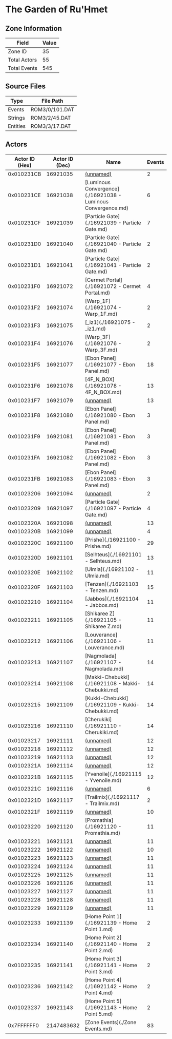 # The Garden of Ru'Hmet

## Zone Information

| Field        |   Value |
|--------------|---------|
| Zone ID      |      35 |
| Total Actors |      55 |
| Total Events |     545 |

## Source Files

| Type     | File Path      |
|----------|----------------|
| Events   | ROM3/0/101.DAT |
| Strings  | ROM3/2/45.DAT  |
| Entities | ROM3/3/17.DAT  |

## Actors

| Actor ID (Hex)   |   Actor ID (Dec) | Name                                                         |   Events |
|------------------|------------------|--------------------------------------------------------------|----------|
| 0x010231CB       |         16921035 | [(unnamed)](./16921035.md)                                   |        2 |
| 0x010231CE       |         16921038 | [Luminous Convergence](./16921038 - Luminous Convergence.md) |        6 |
| 0x010231CF       |         16921039 | [Particle Gate](./16921039 - Particle Gate.md)               |        7 |
| 0x010231D0       |         16921040 | [Particle Gate](./16921040 - Particle Gate.md)               |        2 |
| 0x010231D1       |         16921041 | [Particle Gate](./16921041 - Particle Gate.md)               |        2 |
| 0x010231F0       |         16921072 | [Cermet Portal](./16921072 - Cermet Portal.md)               |        4 |
| 0x010231F2       |         16921074 | [Warp_1F](./16921074 - Warp_1F.md)                           |        2 |
| 0x010231F3       |         16921075 | [_iz1](./16921075 - _iz1.md)                                 |        2 |
| 0x010231F4       |         16921076 | [Warp_3F](./16921076 - Warp_3F.md)                           |        2 |
| 0x010231F5       |         16921077 | [Ebon Panel](./16921077 - Ebon Panel.md)                     |       18 |
| 0x010231F6       |         16921078 | [4F_N_BOX](./16921078 - 4F_N_BOX.md)                         |       13 |
| 0x010231F7       |         16921079 | [(unnamed)](./16921079.md)                                   |       13 |
| 0x010231F8       |         16921080 | [Ebon Panel](./16921080 - Ebon Panel.md)                     |        3 |
| 0x010231F9       |         16921081 | [Ebon Panel](./16921081 - Ebon Panel.md)                     |        3 |
| 0x010231FA       |         16921082 | [Ebon Panel](./16921082 - Ebon Panel.md)                     |        3 |
| 0x010231FB       |         16921083 | [Ebon Panel](./16921083 - Ebon Panel.md)                     |        3 |
| 0x01023206       |         16921094 | [(unnamed)](./16921094.md)                                   |        2 |
| 0x01023209       |         16921097 | [Particle Gate](./16921097 - Particle Gate.md)               |        4 |
| 0x0102320A       |         16921098 | [(unnamed)](./16921098.md)                                   |       13 |
| 0x0102320B       |         16921099 | [(unnamed)](./16921099.md)                                   |        4 |
| 0x0102320C       |         16921100 | [Prishe](./16921100 - Prishe.md)                             |       29 |
| 0x0102320D       |         16921101 | [Selhteus](./16921101 - Selhteus.md)                         |       13 |
| 0x0102320E       |         16921102 | [Ulmia](./16921102 - Ulmia.md)                               |       11 |
| 0x0102320F       |         16921103 | [Tenzen](./16921103 - Tenzen.md)                             |       15 |
| 0x01023210       |         16921104 | [Jabbos](./16921104 - Jabbos.md)                             |       11 |
| 0x01023211       |         16921105 | [Shikaree Z](./16921105 - Shikaree Z.md)                     |       11 |
| 0x01023212       |         16921106 | [Louverance](./16921106 - Louverance.md)                     |       11 |
| 0x01023213       |         16921107 | [Nagmolada](./16921107 - Nagmolada.md)                       |       14 |
| 0x01023214       |         16921108 | [Makki-Chebukki](./16921108 - Makki-Chebukki.md)             |       14 |
| 0x01023215       |         16921109 | [Kukki-Chebukki](./16921109 - Kukki-Chebukki.md)             |       14 |
| 0x01023216       |         16921110 | [Cherukiki](./16921110 - Cherukiki.md)                       |       14 |
| 0x01023217       |         16921111 | [(unnamed)](./16921111.md)                                   |       12 |
| 0x01023218       |         16921112 | [(unnamed)](./16921112.md)                                   |       12 |
| 0x01023219       |         16921113 | [(unnamed)](./16921113.md)                                   |       12 |
| 0x0102321A       |         16921114 | [(unnamed)](./16921114.md)                                   |       12 |
| 0x0102321B       |         16921115 | [Yvenoile](./16921115 - Yvenoile.md)                         |       12 |
| 0x0102321C       |         16921116 | [(unnamed)](./16921116.md)                                   |        6 |
| 0x0102321D       |         16921117 | [Trailmix](./16921117 - Trailmix.md)                         |        2 |
| 0x0102321F       |         16921119 | [(unnamed)](./16921119.md)                                   |       10 |
| 0x01023220       |         16921120 | [Promathia](./16921120 - Promathia.md)                       |       11 |
| 0x01023221       |         16921121 | [(unnamed)](./16921121.md)                                   |       11 |
| 0x01023222       |         16921122 | [(unnamed)](./16921122.md)                                   |       10 |
| 0x01023223       |         16921123 | [(unnamed)](./16921123.md)                                   |       11 |
| 0x01023224       |         16921124 | [(unnamed)](./16921124.md)                                   |       11 |
| 0x01023225       |         16921125 | [(unnamed)](./16921125.md)                                   |       11 |
| 0x01023226       |         16921126 | [(unnamed)](./16921126.md)                                   |       11 |
| 0x01023227       |         16921127 | [(unnamed)](./16921127.md)                                   |       11 |
| 0x01023228       |         16921128 | [(unnamed)](./16921128.md)                                   |       11 |
| 0x01023229       |         16921129 | [(unnamed)](./16921129.md)                                   |       11 |
| 0x01023233       |         16921139 | [Home Point 1](./16921139 - Home Point 1.md)                 |        2 |
| 0x01023234       |         16921140 | [Home Point 2](./16921140 - Home Point 2.md)                 |        2 |
| 0x01023235       |         16921141 | [Home Point 3](./16921141 - Home Point 3.md)                 |        2 |
| 0x01023236       |         16921142 | [Home Point 4](./16921142 - Home Point 4.md)                 |        2 |
| 0x01023237       |         16921143 | [Home Point 5](./16921143 - Home Point 5.md)                 |        2 |
| 0x7FFFFFF0       |       2147483632 | [Zone Events](./Zone Events.md)                              |       83 |